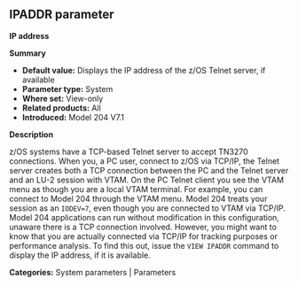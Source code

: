 ## IPADDR parameter

**IP address**

**Summary**

* **Default value:** Displays the IP address of the z/OS Telnet server, if available
* **Parameter type:** System
* **Where set:** View-only
* **Related products:** All
* **Introduced:** Model 204 V7.1

**Description**

z/OS systems have a TCP-based Telnet server to accept TN3270 connections. When you, a PC user, connect to z/OS via TCP/IP, the Telnet server creates both a TCP connection between the PC and the Telnet server and an LU-2 session with VTAM. On the PC Telnet client you see the VTAM menu as though you are a local VTAM terminal. For example, you can connect to Model 204 through the VTAM menu. Model 204 treats your session as an `IODEV=7`, even though you are connected to VTAM via TCP/IP. Model 204 applications can run without modification in this configuration, unaware there is a TCP connection involved. However, you might want to know that you are actually connected via TCP/IP for tracking purposes or performance analysis. To find this out, issue the `VIEW IPADDR` command to display the IP address, if it is available.

**Categories:** System parameters | Parameters
